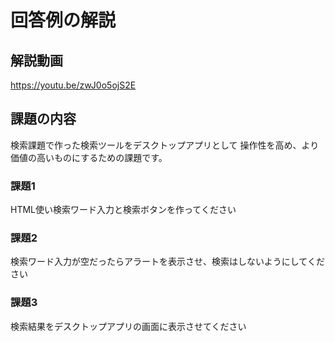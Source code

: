 # 回答例の解説
## 解説動画
https://youtu.be/zwJ0o5ojS2E

## 課題の内容

検索課題で作った検索ツールをデスクトップアプリとして
操作性を高め、より価値の高いものにするための課題です。

### 課題1
HTML使い検索ワード入力と検索ボタンを作ってください

### 課題2
検索ワード入力が空だったらアラートを表示させ、検索はしないようにしてください

### 課題3
検索結果をデスクトップアプリの画面に表示させてください
